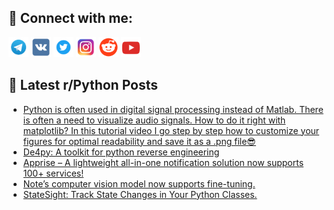 ## 🔎 Connect with me:
[<img src="https://github.com/bullbesh/bullbesh/blob/main/images/Telegram.png" width="32" height="32" />](https://t.me/bullbesh)
[<img src="https://github.com/bullbesh/bullbesh/blob/main/images/VK.png" width="32" height="32" />](https://vk.com/bullbesh)
[<img src="https://github.com/bullbesh/bullbesh/blob/main/images/Twitter.png" width="32" height="32" />](https://twitter.com/bullbesh1)
[<img src="https://github.com/bullbesh/bullbesh/blob/main/images/Instagram.png" width="32" height="32" />](https://www.instagram.com/bullbesh)
[<img src="https://github.com/bullbesh/bullbesh/blob/main/images/Reddit.png" width="32" height="32" />](https://www.reddit.com/user/bullbesh)
[<img src="https://github.com/bullbesh/bullbesh/blob/main/images/YouTube.png" width="32" height="32" />](https://www.youtube.com/channel/UCtfjRs6uzgq5mfm8S06WTcg)

## 📕 Latest r/Python Posts
<!-- BLOG-POST-LIST:START -->
- [Python is often used in digital signal processing instead of Matlab. There is often a need to visualize audio signals. How to do it right with matplotlib? In this tutorial video I go step by step how to customize your figures for optimal readability and save it as a .png file😎](https://www.reddit.com/r/Python/comments/1aggorq/python_is_often_used_in_digital_signal_processing/)
- [De4py: A toolkit for python reverse engineering](https://www.reddit.com/r/Python/comments/1agesgi/de4py_a_toolkit_for_python_reverse_engineering/)
- [Apprise – A lightweight all-in-one notification solution now supports 100+ services!](https://www.reddit.com/r/Python/comments/1ag9juz/apprise_a_lightweight_allinone_notification/)
- [Note’s computer vision model now supports fine-tuning.](https://www.reddit.com/r/Python/comments/1ag8c41/notes_computer_vision_model_now_supports/)
- [StateSight: Track State Changes in Your Python Classes.](https://www.reddit.com/r/Python/comments/1ag7ody/statesight_track_state_changes_in_your_python/)
<!-- BLOG-POST-LIST:END -->
